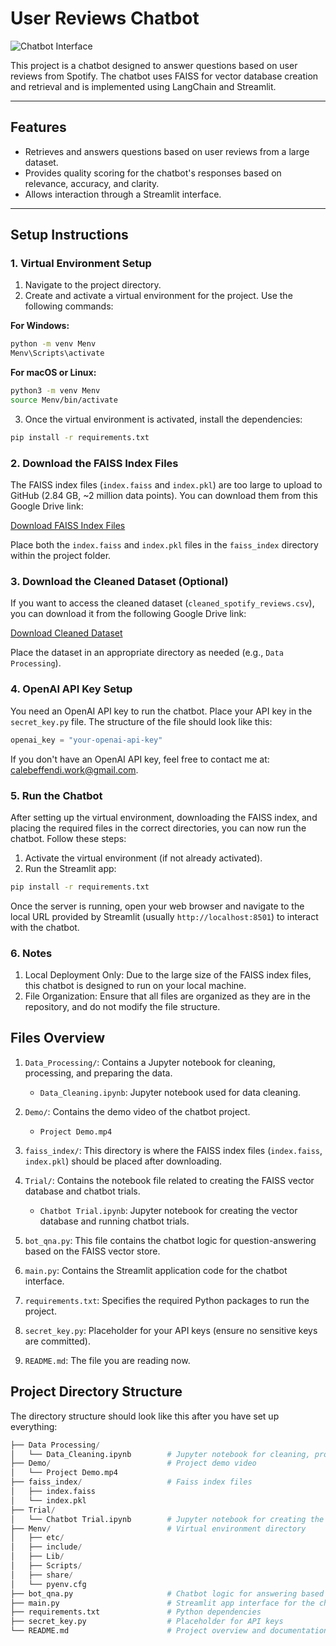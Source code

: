 # User Reviews Chatbot

![Chatbot Interface](https://drive.google.com/uc?export=view&id=1S87tZIsq3Tm9YgUcXdrXhWDMDefHnsxI)

This project is a chatbot designed to answer questions based on user reviews from Spotify. The chatbot uses FAISS for vector database creation and retrieval and is implemented using LangChain and Streamlit.

---

## Features

- Retrieves and answers questions based on user reviews from a large dataset.
- Provides quality scoring for the chatbot's responses based on relevance, accuracy, and clarity.
- Allows interaction through a Streamlit interface.

---

## Setup Instructions

### 1. Virtual Environment Setup

1. Navigate to the project directory.
2. Create and activate a virtual environment for the project. Use the following commands:

**For Windows:**
```bash
python -m venv Menv
Menv\Scripts\activate
```
**For macOS or Linux:**
```bash
python3 -m venv Menv
source Menv/bin/activate
```
3. Once the virtual environment is activated, install the dependencies:
```bash
pip install -r requirements.txt
```
### 2. Download the FAISS Index Files

The FAISS index files (`index.faiss` and `index.pkl`) are too large to upload to GitHub (2.84 GB, ~2 million data points). You can download them from this Google Drive link:

[Download FAISS Index Files](https://drive.google.com/drive/folders/1UuKuh_4QuWS4PJOuHiIUXZxWkz7uJvXQ?usp=sharing)

Place both the `index.faiss` and `index.pkl` files in the `faiss_index` directory within the project folder.

### 3. Download the Cleaned Dataset (Optional)

If you want to access the cleaned dataset (`cleaned_spotify_reviews.csv`), you can download it from the following Google Drive link:

[Download Cleaned Dataset](https://drive.google.com/drive/folders/1UuKuh_4QuWS4PJOuHiIUXZxWkz7uJvXQ?usp=sharing)

Place the dataset in an appropriate directory as needed (e.g., `Data Processing`).

### 4. OpenAI API Key Setup

You need an OpenAI API key to run the chatbot. Place your API key in the `secret_key.py` file. The structure of the file should look like this:

```python
openai_key = "your-openai-api-key"
```

If you don't have an OpenAI API key, feel free to contact me at: [calebeffendi.work@gmail.com](mailto:calebeffendi.work@gmail.com).

### 5. Run the Chatbot
After setting up the virtual environment, downloading the FAISS index, and placing the required files in the correct directories, you can now run the chatbot. Follow these steps:

1. Activate the virtual environment (if not already activated).
2. Run the Streamlit app:
```bash
pip install -r requirements.txt
```
Once the server is running, open your web browser and navigate to the local URL provided by Streamlit (usually `http://localhost:8501`) to interact with the chatbot.

### 6. Notes

1. Local Deployment Only: Due to the large size of the FAISS index files, this chatbot is designed to run on your local machine.
2. File Organization: Ensure that all files are organized as they are in the repository, and do not modify the file structure.

## Files Overview

1. `Data_Processing/`: Contains a Jupyter notebook for cleaning, processing, and preparing the data.
   - `Data_Cleaning.ipynb`: Jupyter notebook used for data cleaning.
   
2. `Demo/`: Contains the demo video of the chatbot project.
   - `Project Demo.mp4`

3. `faiss_index/`: This directory is where the FAISS index files (`index.faiss`, `index.pkl`) should be placed after downloading.

4. `Trial/`: Contains the notebook file related to creating the FAISS vector database and chatbot trials.
   - `Chatbot Trial.ipynb`: Jupyter notebook for creating the vector database and running chatbot trials.

5. `bot_qna.py`: This file contains the chatbot logic for question-answering based on the FAISS vector store.

6. `main.py`: Contains the Streamlit application code for the chatbot interface.

7. `requirements.txt`: Specifies the required Python packages to run the project.

8. `secret_key.py`: Placeholder for your API keys (ensure no sensitive keys are committed).

9. `README.md`: The file you are reading now.

## Project Directory Structure

The directory structure should look like this after you have set up everything:

```python
├── Data Processing/
│   └── Data_Cleaning.ipynb        # Jupyter notebook for cleaning, processing, and preparing the data
├── Demo/                          # Project demo video
│   └── Project Demo.mp4
├── faiss_index/                   # Faiss index files
│   ├── index.faiss
│   └── index.pkl
├── Trial/
│   └── Chatbot Trial.ipynb        # Jupyter notebook for creating the vector database and running chatbot trials
├── Menv/                          # Virtual environment directory
│   ├── etc/
│   ├── include/
│   ├── Lib/
│   ├── Scripts/
│   ├── share/
│   └── pyenv.cfg
├── bot_qna.py                     # Chatbot logic for answering based on FAISS vector store
├── main.py                        # Streamlit app interface for the chatbot
├── requirements.txt               # Python dependencies
├── secret_key.py                  # Placeholder for API keys
└── README.md                      # Project overview and documentation
```


